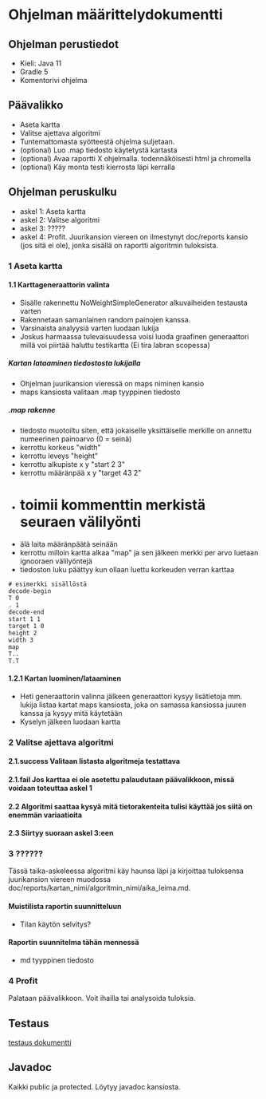 # Ohjelman määrittelydokumentti

## Ohjelman perustiedot
* Kieli: Java 11
* Gradle 5
* Komentorivi ohjelma

## Päävalikko
* Aseta kartta
* Valitse ajettava algoritmi
* Tuntemattomasta syötteestä ohjelma suljetaan.
* (optional) Luo .map tiedosto käytetystä kartasta
* (optional) Avaa raportti X ohjelmalla. todennäköisesti html ja chromella
* (optional) Käy monta testi kierrosta läpi kerralla

## Ohjelman peruskulku
* askel 1: Aseta kartta
* askel 2: Valitse algoritmi
* askel 3: ?????
* askel 4: Profit. Juurikansion viereen on ilmestynyt doc/reports kansio (jos sitä ei ole), jonka sisällä on raportti algoritmin tuloksista.

### 1 Aseta kartta

#### 1.1 Karttageneraattorin valinta
* Sisälle rakennettu NoWeightSimpleGenerator alkuvaiheiden testausta varten
* Rakennetaan samanlainen random painojen kanssa.
* Varsinaista analyysiä varten luodaan lukija
* Joskus harmaassa tulevaisuudessa voisi luoda graafinen generaattori millä voi piirtää haluttu testikartta (Ei tira labran scopessa)


##### Kartan lataaminen tiedostosta lukijalla
* Ohjelman juurikansion vieressä on maps niminen kansio
* maps kansiosta valitaan .map tyyppinen tiedosto
##### .map rakenne
* tiedosto muotoiltu siten, että jokaiselle yksittäiselle merkille on annettu numeerinen painoarvo (0 = seinä)
* kerrottu korkeus "width"
* kerrottu leveys "height" 
* kerrottu alkupiste x y "start 2 3"
* kerrottu määränpää x y "target 43 2"
* # toimii kommenttin merkistä seuraen välilyönti
* älä laita määränpäätä seinään
* kerrottu milloin kartta alkaa "map" ja sen jälkeen merkki per arvo luetaan ignooraen välilyöntejä
* tiedoston luku päättyy kun ollaan luettu korkeuden verran karttaa

```
# esimerkki sisällöstä
decode-begin
T 0
. 1
decode-end
start 1 1
target 1 0
height 2
width 3
map
T..
T.T
```

#### 1.2.1 Kartan luominen/lataaminen
* Heti generaattorin valinna jälkeen generaattori kysyy lisätietoja mm. lukija listaa kartat maps kansiosta, joka on samassa kansiossa juuren kanssa ja kysyy mitä käytetään
* Kyselyn jälkeen luodaan kartta

### 2 Valitse ajettava algoritmi

#### 2.1.success Valitaan listasta algoritmeja testattava
#### 2.1.fail Jos karttaa ei ole asetettu palaudutaan päävalikkoon, missä voidaan toteuttaa askel 1
#### 2.2 Algoritmi saattaa kysyä mitä tietorakenteita tulisi käyttää jos siitä on enemmän variaatioita
#### 2.3 Siirtyy suoraan askel 3:een

### 3 ??????
Tässä taika-askeleessa algoritmi käy haunsa läpi ja kirjoittaa tuloksensa juurikansion viereen muodossa 
doc/reports/kartan_nimi/algoritmin_nimi/aika_leima.md.   
#### Muistilista raportin suunnitteluun
* Tilan käytön selvitys?
#### Raportin suunnitelma tähän mennessä
* md tyyppinen tiedosto 

### 4 Profit
Palataan päävalikkoon. Voit ihailla tai analysoida tuloksia.

## Testaus 
[testaus dokumentti](https://github.com/kapistelijaKrisu/searching-comparison-with-map-gen/blob/master/doc/TestDoc.md)

## Javadoc
Kaikki public ja protected. Löytyy javadoc kansiosta.